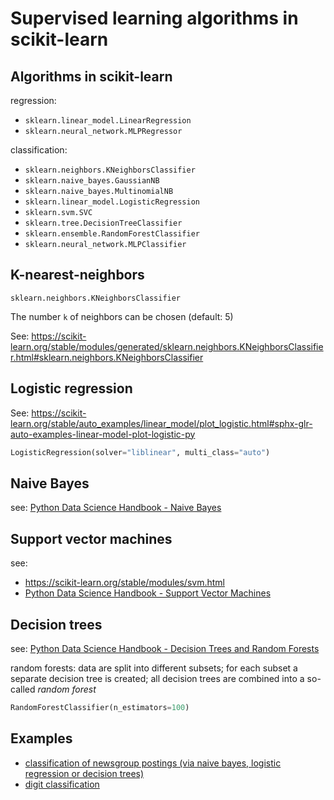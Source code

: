 # Supervised learning algorithms in scikit-learn

## Algorithms in scikit-learn

regression:

- `sklearn.linear_model.LinearRegression`
- `sklearn.neural_network.MLPRegressor`

classification:

- `sklearn.neighbors.KNeighborsClassifier`
- `sklearn.naive_bayes.GaussianNB`
- `sklearn.naive_bayes.MultinomialNB`
- `sklearn.linear_model.LogisticRegression`
- `sklearn.svm.SVC`
- `sklearn.tree.DecisionTreeClassifier`
- `sklearn.ensemble.RandomForestClassifier`
- `sklearn.neural_network.MLPClassifier`

## K-nearest-neighbors

`sklearn.neighbors.KNeighborsClassifier`

The number `k` of neighbors can be chosen (default: 5)

See: https://scikit-learn.org/stable/modules/generated/sklearn.neighbors.KNeighborsClassifier.html#sklearn.neighbors.KNeighborsClassifier

## Logistic regression

See: https://scikit-learn.org/stable/auto_examples/linear_model/plot_logistic.html#sphx-glr-auto-examples-linear-model-plot-logistic-py

```py
LogisticRegression(solver="liblinear", multi_class="auto")
```

## Naive Bayes

see: [Python Data Science Handbook - Naive Bayes](https://jakevdp.github.io/PythonDataScienceHandbook/05.05-naive-bayes.html)

## Support vector machines

see:

- https://scikit-learn.org/stable/modules/svm.html
- [Python Data Science Handbook - Support Vector Machines](https://jakevdp.github.io/PythonDataScienceHandbook/05.07-support-vector-machines.html)

## Decision trees

see: [Python Data Science Handbook - Decision Trees and Random Forests](https://jakevdp.github.io/PythonDataScienceHandbook/05.08-random-forests.html)

random forests: data are split into different subsets; for each subset a separate decision tree is created; all decision trees are combined into a so-called _random forest_

```py
RandomForestClassifier(n_estimators=100)
```

## Examples

- [classification of newsgroup postings (via naive bayes, logistic regression or decision trees)](https://jakevdp.github.io/PythonDataScienceHandbook/05.05-naive-bayes.html#Multinomial-Naive-Bayes)
- [digit classification](https://jakevdp.github.io/PythonDataScienceHandbook/05.08-random-forests.html#Example:-Random-Forest-for-Classifying-Digits)
